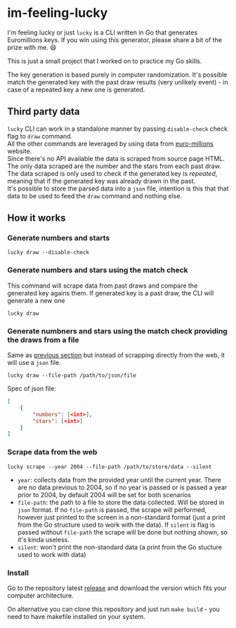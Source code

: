 # im-feeling-lucky
I'm feeling lucky or just `lucky` is a CLI written in Go that generates Euromillions keys. If you win using this generator, please share a bit of the prize with me. :smile:

This is just a small project that I worked on to practice my Go skills.

The key generation is based purely in computer randomization. It's possible match the generated key with the past draw results (very unlikely event) - in case of a repeated key a new one is generated.

## Third party data

`lucky` CLI can work in a standalone manner by passing `disable-check` check flag to `draw` command.   
All the other commands are leveraged by using data from [euro-millions](https://www.euro-millions.com/) website.   
Since there's no API available the data is scraped from source page HTML.   
The only data scraped are the number and the stars from each past draw.   
The data scraped is only used to check if the generated key is _repeated_, meaning that if the generated key was already drawn in the past.   
It's possible to store the parsed data into a `json` file, intention is this that that data to be used to feed the `draw` command and nothing else.

## How it works

### Generate numbers and starts

```shell
lucky draw --disable-check
```

### Generate numbers and stars using the match check

This command will scrape data from past draws and compare the generated key agains them. If generated key is a past draw, the CLI will generate a new one

```shell
lucky draw
```

### Generate numbners and stars using the match check providing the draws from a file

Same as [previous section](#generate-numbers-and-stars-using-the-match-check) but instead of scrapping directly from the web, it will use a `json` file.

```shell
lucky draw --file-path /path/to/json/file
```

Spec of json file:

```json
[
    {
        "numbers": [<int>],
        "stars": [<int>]
    }
]
```

### Scrape data from the web

```shell
lucky scrape --year 2004 --file-path /path/to/store/data --silent
```

* `year`: collects data from the provided year until the current year. There are no data previous to 2004, so if no year is passed or is passed a year prior to 2004, by default 2004 will be set for both scenarios
* `file-path`: the path to a file to store the data collected. Will be stored in `json` format. If no `file-path` is passed, the scrape will performed, however just printed to the screen in a non-standard format (just a print from the Go structure used to work with the data). If `silent` is flag is passed without `file-path` the scrape will be done but nothing shown, so it's kinda useless.
* `silent`: won't print the non-standard data (a print from the Go stucture used to work with data)

### Install

Go to the repository latest [release](https://github.com/pau1ocampos/im-feeling-lucky/releases/latest) and download the version which fits your computer architecture.

On alternative you can clone this repository and just run `make build` - you need to have makefile installed on your system.